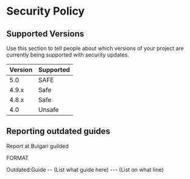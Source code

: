 # Security Policy

## Supported Versions

Use this section to tell people about which versions of your project are
currently being supported with security updates.

| Version | Supported          |
| ------- | ------------------ |
| 5.0     | SAFE               |
| 4.9.x   | Safe               |
| 4.8.x   | Safe               |
| 4.0     | Unsafe             |

## Reporting outdated guides

Report at Bulgari guilded

FORMAT

Outdated:Guide -- (List what guide here) --- (List on what line)
